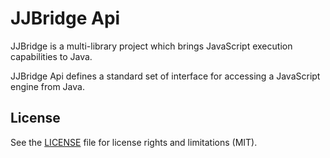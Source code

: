 # JJBridge Api

JJBridge is a multi-library project which brings JavaScript execution capabilities to Java.

JJBridge Api defines a standard set of interface for accessing a JavaScript engine from Java.

## License

See the [LICENSE](LICENSE.md) file for license rights and limitations (MIT).
